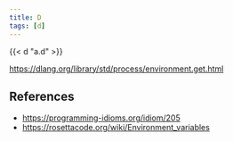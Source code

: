 ```yaml
---
title: D
tags: [d]
---
```


{{< d "a.d" >}}

<https://dlang.org/library/std/process/environment.get.html>

## References

- <https://programming-idioms.org/idiom/205>
- <https://rosettacode.org/wiki/Environment_variables>
